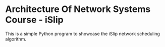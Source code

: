 # Architecture Of Network Systems Course - iSlip
This is a simple Python program to showcase the iSlip network scheduling algorithm.
